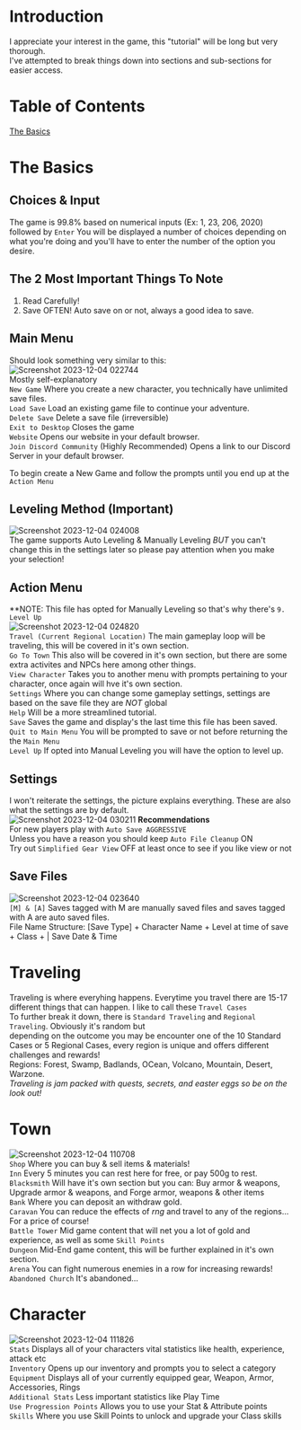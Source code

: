 # Introduction
I appreciate your interest in the game, this "tutorial" will be long but very thorough. <br>
I've attempted to break things down into sections and sub-sections for easier access.

# Table of Contents
[The Basics](https://github.com/Galondor/AstralOdyssey/blob/main/Tutorial.md#the-basics)

# The Basics
## Choices & Input
The game is 99.8% based on numerical inputs (Ex: 1, 23, 206, 2020) followed by `Enter`
You will be displayed a number of choices depending on what you're doing and you'll have to enter the number of the option you desire.

## The 2 Most Important Things To Note
1. Read Carefully!
2. Save OFTEN! Auto save on or not, always a good idea to save.

## Main Menu
Should look something very similar to this: <br>
![Screenshot 2023-12-04 022744](https://github.com/Galondor/AstralOdyssey/assets/103967053/780c949a-a735-44be-b983-758e00c7d49c) <br>
Mostly self-explanatory <br>
`New Game` Where you create a new character, you technically have unlimited save files. <br>
`Load Save` Load an existing game file to continue your adventure. <br>
`Delete Save` Delete a save file (irreversible) <br>
`Exit to Desktop` Closes the game <br>
`Website` Opens our website in your default browser. <br>
`Join Discord Community` (Highly Recommended) Opens a link to our Discord Server in your default browser. <br>

To begin create a New Game and follow the prompts until you end up at the `Action Menu`

## Leveling Method (Important)
![Screenshot 2023-12-04 024008](https://github.com/Galondor/AstralOdyssey/assets/103967053/619cd8a6-a11a-4779-a697-8245cbf8b98f) <br>
The game supports Auto Leveling & Manually Leveling *BUT* you can't change this in the settings later so please pay attention when you make your selection! <br>

## Action Menu
**NOTE: This file has opted for Manually Leveling so that's why there's `9. Level Up` <br>
![Screenshot 2023-12-04 024820](https://github.com/Galondor/AstralOdyssey/assets/103967053/613171f6-d3ec-4ef5-ac64-d2f102691027) <br>
`Travel (Current Regional Location)` The main gameplay loop will be traveling, this will be covered in it's own section. <br>
`Go To Town` This also will be covered in it's own section, but there are some extra activites and NPCs here among other things. <br>
`View Character` Takes you to another menu with prompts pertaining to your character, once again will hve it's own section. <br>
`Settings` Where you can change some gameplay settings, settings are based on the save file they are *NOT* global <br>
`Help` Will be a more streamlined tutorial. <br>
`Save` Saves the game and display's the last time this file has been saved. <br>
`Quit to Main Menu` You will be prompted to save or not before returning the the `Main Menu` <br>
`Level Up` If opted into Manual Leveling you will have the option to level up. <br>

## Settings
I won't reiterate the settings, the picture explains everything. These are also what the settings are by default. <br>
![Screenshot 2023-12-04 030211](https://github.com/Galondor/AstralOdyssey/assets/103967053/89e4b6aa-8c96-48f2-ba5d-9762401e4f48)
**Recommendations** <br>
For new players play with `Auto Save AGGRESSIVE` <br>
Unless you have a reason you should keep `Auto File Cleanup` ON <br>
Try out `Simplified Gear View` OFF at least once to see if you like view or not <br>

## Save Files
![Screenshot 2023-12-04 023640](https://github.com/Galondor/AstralOdyssey/assets/103967053/5b4ed580-ffe4-4908-8e68-213261a8fc08) <br>
`[M] & [A]` Saves tagged with M are manually saved files and saves tagged with A are auto saved files. <br>
File Name Structure: [Save Type] + Character Name + Level at time of save + Class + | Save Date & Time <br>

# Traveling
Traveling is where everyhing happens. Everytime you travel there are 15-17 different things that can happen. I like to call these `Travel Cases` <br>
To further break it down, there is `Standard Traveling` and `Regional Traveling`. Obviously it's random but  <br>
depending on the outcome you may be encounter one of the 10 Standard Cases or 5 Regional Cases, every region is unique and offers different challenges and rewards! <br>
Regions: Forest, Swamp, Badlands, OCean, Volcano, Mountain, Desert, Warzone. <br>
*Traveling is jam packed with quests, secrets, and easter eggs so be on the look out!* <br>

# Town
![Screenshot 2023-12-04 110708](https://github.com/Galondor/AstralOdyssey/assets/103967053/7209c371-71e8-416f-8843-cee001f45811) <br>
`Shop` Where you can buy & sell items & materials! <br>
`Inn` Every 5 minutes you can rest here for free, or pay 500g to rest. <br>
`Blacksmith` Will have it's own section but you can: Buy armor & weapons, Upgrade armor & weapons, and Forge armor, weapons & other items <br>
`Bank` Where you can deposit an withdraw gold. <br>
`Caravan` You can reduce the effects of *rng* and travel to any of the regions... For a price of course! <br>
`Battle Tower` Mid game content that will net you a lot of gold and experience, as well as some `Skill Points` <br>
`Dungeon` Mid-End game content, this will be further explained in it's own section. <br>
`Arena` You can fight numerous enemies in a row for increasing rewards! <br>
`Abandoned Church` It's abandoned... <br>

# Character
![Screenshot 2023-12-04 111826](https://github.com/Galondor/AstralOdyssey/assets/103967053/50ea330a-a215-4669-a621-35dff0540e6e) <br>
`Stats` Displays all of your characters vital statistics like health, experience, attack etc <br>
`Inventory` Opens up our inventory and prompts you to select a category <br>
`Equipment` Displays all of your currently equipped gear, Weapon, Armor, Accessories, Rings <br>
`Additional Stats` Less important statistics like Play Time <br>
`Use Progression Points` Allows you to use your Stat & Attribute points <br>
`Skills` Where you use Skill Points to unlock and upgrade your Class skills <br>






